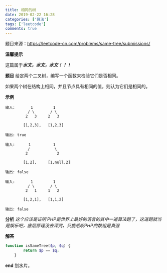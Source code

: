 ```yaml
---
title: 相同的树
date: 2019-02-22 16:28
categories: ['算法']
tags: ['leetcode']
comments: true
---
```

题目来源：https://leetcode-cn.com/problems/same-tree/submissions/

**温馨提示**

这篇属于***水文，水文，水文！！！***

**题目**
给定两个二叉树，编写一个函数来检验它们是否相同。

如果两个树在结构上相同，并且节点具有相同的值，则认为它们是相同的。

**示例**
```
输入:       1         1
          / \       / \
         2   3     2   3

        [1,2,3],   [1,2,3]

输出: true
```
```
输入:      1          1
          /           \
         2             2

        [1,2],     [1,null,2]

输出: false
```
```
输入:       1         1
          / \       / \
         2   1     1   2

        [1,2,1],   [1,1,2]

输出: false
```

**分析**
*这个应该是证明 PHP是世界上最好的语言的其中一道算法题了，这道题就当是娱乐吧，底层原理没去深究，只能感叹PHP的数组是真强*

**解答**

```PHP
function isSameTree($p, $q) {
        return $p == $q;
    }
```
**end**
划水片。


